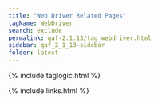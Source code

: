 ```yaml
---
title: "Web Driver Related Pages"
tagName: WebDriver
search: exclude
permalink: qaf-2.1.13/tag_webdriver.html
sidebar: qaf_2_1_13-sidebar
folder: latest
---
```

{% include taglogic.html %}

{% include links.html %}
